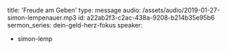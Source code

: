title: 'Freude am Geben'
type: message
audio: /assets/audio/2019-01-27-simon-lempenauer.mp3
id: a22ab2f3-c2ac-438a-9208-b214b35e95b6
sermon_series: dein-geld-herz-fokus
speaker:
  - simon-lemp

